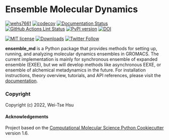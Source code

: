 Ensemble Molecular Dynamics
==============================
[//]: # (Badges)
[![wehs7661](https://circleci.com/gh/wehs7661/ensemble_md.svg?style=shield)](https://app.circleci.com/pipelines/github/wehs7661/ensemble_md?branch=master)
[![codecov](https://codecov.io/gh/wehs7661/ensemble_md/branch/master/graph/badge.svg)](https://app.codecov.io/gh/wehs7661/ensemble_md/tree/master)
[![Documentation Status](https://readthedocs.org/projects/ensemble-md/badge/?version=latest)](https://ensemble-md.readthedocs.io/en/latest/?badge=latest)
[![GitHub Actions Lint Status](https://github.com/wehs7661/ensemble_md/actions/workflows/lint.yaml/badge.svg)](https://github.com/wehs7661/ensemble_md/actions/workflows/lint.yaml)
[![PyPI version](https://badge.fury.io/py/ensemble-md.svg)](https://badge.fury.io/py/ensemble-md)
[![DOI](https://img.shields.io/badge/DOI-arxiv.org%2Fabs%2F2308.06938-green)](https://arxiv.org/abs/2308.06938)

[![MIT license](https://img.shields.io/badge/License-MIT-blue.svg)](https://lbesson.mit-license.org/)
[![Downloads](https://static.pepy.tech/badge/ensemble-md)](https://pepy.tech/project/ensemble-md)
[![Twitter Follow](https://img.shields.io/twitter/follow/WeiTseHsu?style=social)](https://twitter.com/WeiTseHsu)

**ensemble_md** is a Python package that provides methods for setting up, running, and analyzing molecular dynamics ensembles in GROMACS. The current implementation is mainly for synchronous ensemble of expanded ensemble (EXEE), but we will develop methods like asynchronous EEXE, or ensemble of alchemical metadynamics in the future. For installation instructions, theory overview, tutorials, and API references, please visit the [documentation](https://ensemble-md.readthedocs.io/en/latest/?badge=latest).

### Copyright

Copyright (c) 2022, Wei-Tse Hsu


#### Acknowledgements
 
Project based on the 
[Computational Molecular Science Python Cookiecutter](https://github.com/molssi/cookiecutter-cms) version 1.6.
